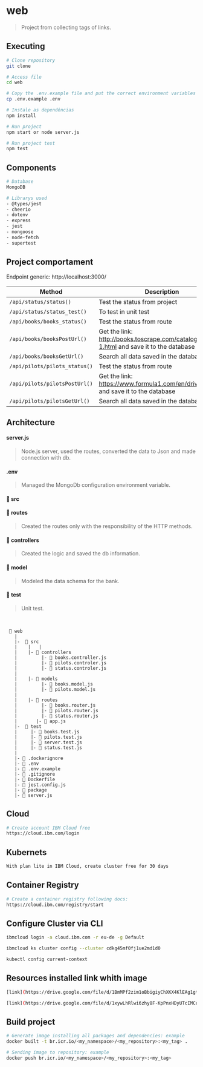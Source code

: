 # web

> Project from collecting tags of links.
## Executing
```sh
# Clone repository
git clone 

# Access file
cd web

# Copy the .env.example file and put the correct environment variables in the .env
cp .env.example .env

# Instale as dependências
npm install

# Run project 
npm start or node server.js

# Run project test
npm test 
```

## Components
```sh
# Database
MongoDB

# Librarys used
- @types/jest
- cheerio
- dotenv
- express
- jest
- mongoose
- node-fetch
- supertest

```
## Project comportament

Endpoint generic: http://localhost:3000/

| Method | Description |
| --- | --- |
| `/api/status/status()` | Test the status from project |
| `/api/status/status_test()` | To test in unit test |
| `/api/books/books_status()` | Test the status from route |
| `/api/books/booksPostUrl()` | Get the link: http://books.toscrape.com/catalogue/page-1.html and save it to the database |
| `/api/books/booksGetUrl()` | Search all data saved in the database |
| `/api/pilots/pilots_status()` | Test the status from route |
| `/api/pilots/pilotsPostUrl()` | Get the link: https://www.formula1.com/en/drivers.html and save it to the database |
| `/api/pilots/pilotsGetUrl()` | Search all data saved in the database |

## Architecture

#### server.js
> Node.js server, used the routes, converted the data to Json and made connection with db.

#### .env
> Managed the MongoDb configuration environment variable.

#### 📂 src

#### 📂 routes
> Created the routes only with the responsibility of the HTTP methods.

#### 📂 controllers
> Created the logic and saved the db information.

#### 📂 model
> Modeled the data schema for the bank.

#### 📂 test
> Unit test.

<br>

```
 📁 web
   |
   |-  📁 src
   |    |   |
   |    |- 📁 controllers
   |         |- 📄 books.controller.js
   |         |- 📄 pilots.controler.js
   |         |- 📄 status.controler.js
   |
   |    |- 📁 models
   |         |- 📄 books.model.js
   |         |- 📄 pilots.model.js
   |
   |    |- 📁 routes
   |         |- 📄 books.router.js 
   |         |- 📄 pilots.router.js 
   |         |- 📄 status.router.js 
   |       |- 📄 app.js 
   |-  📁 test
   |     |- 📄 books.test.js
   |     |- 📄 pilots.test.js
   |     |- 📄 server.test.js
   |     |- 📄 status.test.js
   |
   |- 📄 .dockerignore
   |- 📄 .env
   |- 📄 .env.example
   |- 📄 .gitignore
   |- 📄 Dockerfile
   |- 📄 jest.config.js
   |- 📄 package
   |- 📄 server.js
   ```
 ## Cloud
```sh
# Create account IBM Cloud free
https://cloud.ibm.com/login 
```
## Kubernets
```sh
With plan lite in IBM Cloud, create cluster free for 30 days
```
## Container Registry
```sh
# Create a container registry following docs: 
https://cloud.ibm.com/registry/start
```
## Configure Cluster via CLI
```sh
ibmcloud login -a cloud.ibm.com -r eu-de -g Default
```
```sh
ibmcloud ks cluster config --cluster cdkg45mf0fj1ue2md1d0
```
```sh
kubectl config current-context
```
## Resources installed link whith image
```sh
[link](https://drive.google.com/file/d/1BmMPf2zim1oBbigiyChXKX4KlEAg1gt2/view)
```
```sh
[link](https://drive.google.com/file/d/1xywLhRlwi6zhy8F-KpPnxHDyUTcIMCuu/view?usp=share_link)
```
## Build project
```sh
# Generate image installing all packages and dependencies: example
docker built -t br.icr.io/<my_namespace>/<my_repository>:<my_tag> .
```
```sh
# Sending image to repository: example
docker push br.icr.io/<my_namespace>/<my_repository>:<my_tag>
```